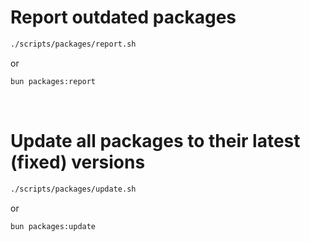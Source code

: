 # Report outdated packages

```sh
./scripts/packages/report.sh
```
or
```sh
bun packages:report
```

<br>

# Update all packages to their latest (fixed) versions

```sh
./scripts/packages/update.sh
```
or
```sh
bun packages:update
```

<br>

